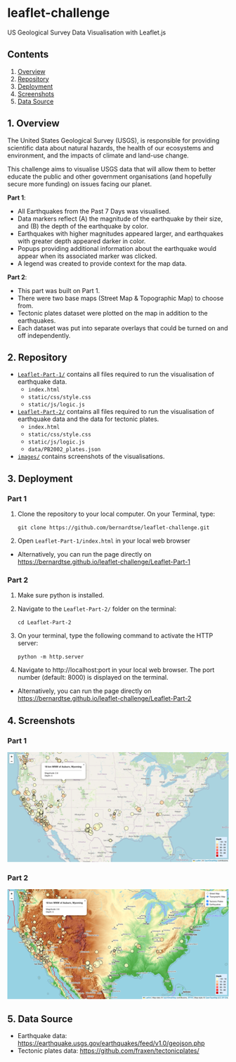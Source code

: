 # leaflet-challenge
US Geological Survey Data Visualisation with Leaflet.js

## Contents
1. [Overview](#1-overview)
2. [Repository](#2-repository)
3. [Deployment](#3-deployment)
4. [Screenshots](#4-screenshots)
5. [Data Source](#5-data-source)

## 1. Overview
The United States Geological Survey (USGS), is responsible for providing scientific data about natural hazards, the health of our ecosystems and environment, and the impacts of climate and land-use change.

This challenge aims to visualise USGS data that will allow them to better educate the public and other government organisations (and hopefully secure more funding) on issues facing our planet.

**Part 1**:
- All Earthquakes from the Past 7 Days was visualised. 
- Data markers reflect (A) the magnitude of the earthquake by their size, and (B) the depth of the earthquake by color.
- Earthquakes with higher magnitudes appeared larger, and earthquakes with greater depth appeared darker in color.
- Popups providing additional information about the earthquake would appear when its associated marker was clicked.
- A legend was created to provide context for the map data.


**Part 2**:
- This part was built on  Part 1.
- There were two base maps (Street Map & Topographic Map) to choose from.
- Tectonic plates dataset were plotted on the map in addition to the earthquakes.
- Each dataset was put into separate overlays that could be turned on and off independently.


## 2. Repository
- [`Leaflet-Part-1/`](Leaflet-Part-1) contains all files required to run the visualisation of earthquake data.
   - `index.html`
   - `static/css/style.css`
   - `static/js/logic.js`
- [`Leaflet-Part-2/`](Leaflet-Part-2) contains all files required to run the visualisation of earthquake data and the data for tectonic plates.
   - `index.html`
   - `static/css/style.css`
   - `static/js/logic.js`
   - `data/PB2002_plates.json`
- [`images/`](images) contains screenshots of the visualisations. 

## 3. Deployment
### Part 1
1. Clone the repository to your local computer. On your Terminal, type:

   ```
   git clone https://github.com/bernardtse/leaflet-challenge.git
   ```
2. Open `Leaflet-Part-1/index.html` in your local web browser
- Alternatively, you can run the page directly on https://bernardtse.github.io/leaflet-challenge/Leaflet-Part-1

### Part 2
1. Make sure python is installed.
2. Navigate to the `Leaflet-Part-2/` folder on the terminal:
   ```
   cd Leaflet-Part-2
   ```
3. On your terminal, type the following command to activate the HTTP server:

   ```
   python -m http.server
   ```
4. Navigate to http://localhost:port in your local web browser. The port number (default: 8000) is displayed on the terminal. 
- Alternatively, you can run the page directly on https://bernardtse.github.io/leaflet-challenge/Leaflet-Part-2

## 4. Screenshots
### Part 1
![Part 1](images/part1.png)
### Part 2
![Part 2](images/part2.png)

## 5. Data Source
- Earthquake data: https://earthquake.usgs.gov/earthquakes/feed/v1.0/geojson.php
- Tectonic plates data: https://github.com/fraxen/tectonicplates/



